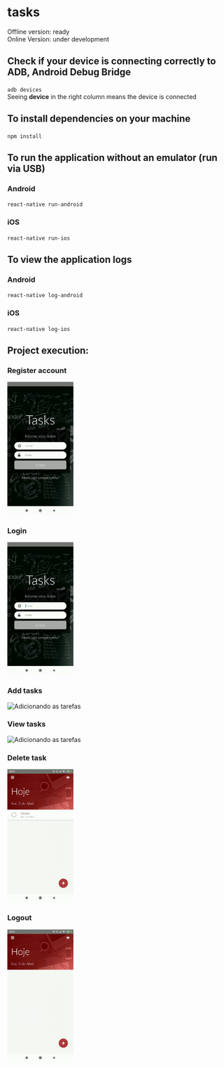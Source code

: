 # tasks
Offline version: ready
<br>
Online Version: under development

## Check if your device is connecting correctly to ADB, Android Debug Bridge
``adb devices``
<br>
Seeing **device** in the right column means the device is connected

## To install dependencies on your machine
``npm install``

## To run the application without an emulator (run via USB)
### Android
``react-native run-android``

### iOS
``react-native run-ios``

## To view the application logs
### Android
``react-native log-android``

### iOS
``react-native log-ios``

## Project execution:
### Register account
<img src="./assets/imgs/register.gif" alt="Criação de usuário na aplicação" width="30%">
<br/>

### Login
<img src="./assets/imgs/login_1.gif" alt="Login de usuário" width="30%">
<br/>

### Add tasks
<img src="./assets/imgs/addTask.gif" alt="Adicionando as tarefas" width="30%">
<br/>

### View tasks
<img src="./assets/imgs/viewTask.gif" alt="Adicionando as tarefas" width="30%">
<br/>

### Delete task
<img src="./assets/imgs/deleteTask.gif" alt="Adicionando as tarefas" width="30%">
<br/>

### Logout
<img src="./assets/imgs/logout.gif" alt="Adicionando as tarefas" width="30%">
<br/>